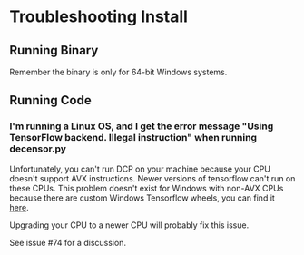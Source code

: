 # Troubleshooting Install

## Running Binary

Remember the binary is only for 64-bit Windows systems.

## Running Code

### I'm running a Linux OS, and I get the error message "Using TensorFlow backend. Illegal instruction" when running decensor.py

Unfortunately, you can't run DCP on your machine because your CPU doesn't support AVX instructions. Newer versions of tensorflow can't run on these CPUs. This problem doesn't exist for Windows with non-AVX CPUs because there are custom Windows Tensorflow wheels, you can find it [here](https://github.com/fo40225/tensorflow-windows-wheel/tree/master/1.10.0/py36/CPU/sse2).

Upgrading your CPU to a newer CPU will probably fix this issue.

See issue #74 for a discussion.
